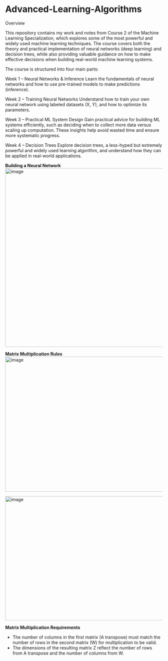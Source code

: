 # Advanced-Learning-Algorithms


Overview

This repository contains my work and notes from Course 2 of the Machine Learning Specialization, which explores some of the most powerful and widely used machine learning techniques. The course covers both the theory and practical implementation of neural networks (deep learning) and decision trees, while also providing valuable guidance on how to make effective decisions when building real-world machine learning systems.

The course is structured into four main parts:

Week 1 – Neural Networks & Inference
Learn the fundamentals of neural networks and how to use pre-trained models to make predictions (inference).

Week 2 – Training Neural Networks
Understand how to train your own neural network using labeled datasets (X, Y), and how to optimize its parameters.

Week 3 – Practical ML System Design
Gain practical advice for building ML systems efficiently, such as deciding when to collect more data versus scaling up computation. These insights help avoid wasted time and ensure more systematic progress.

Week 4 – Decision Trees
Explore decision trees, a less-hyped but extremely powerful and widely used learning algorithm, and understand how they can be applied in real-world applications.




**Building a Neural Network**
<img width="1186" height="571" alt="image" src="https://github.com/user-attachments/assets/0ff5fe5b-e7e7-4f9b-8cc4-aba4254481fb" />

**Matrix Multiplication Rules**
<img width="878" height="432" alt="image" src="https://github.com/user-attachments/assets/8b98555a-3ed2-43ee-a272-6d601fb9b9d3" />



<img width="842" height="397" alt="image" src="https://github.com/user-attachments/assets/3f8296ca-fdfa-4aab-a7e4-a32f9787c7ad" />

**Matrix Multiplication Requirements**

- The number of columns in the first matrix (A transpose) must match the number of rows in the second matrix (W) for multiplication to be valid.
- The dimensions of the resulting matrix Z reflect the number of rows from A transpose and the number of columns from W.
